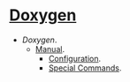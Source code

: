 # [Doxygen](http://doxygen.org/)

+ *Doxygen*.
    + [Manual](http://doxygen.org/manual/).
        + [Configuration](http://doxygen.org/manual/config.html).
        + [Special Commands](http://doxygen.org/manual/commands.html).
